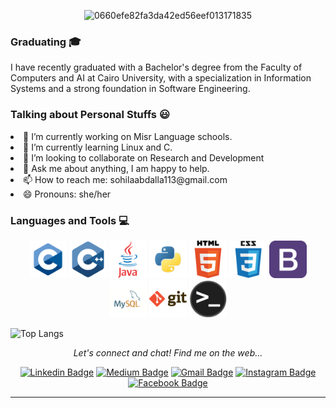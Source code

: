 
<div align='center'>



![0660efe82fa3da42ed56eef013171835](https://user-images.githubusercontent.com/53753947/235632344-7ddd4d67-cde6-479b-9b0d-837a879ea27e.gif)

</div>

  
### Graduating 🎓
I have recently graduated with a Bachelor's degree from the Faculty of Computers and AI at Cairo University, with a specialization in Information Systems and a strong foundation in Software Engineering.
  
### Talking about Personal Stuffs 😃
  
 <li> 🔭 I’m currently working on Misr Language schools.</li>
 <li>🌱 I’m currently learning Linux and C.</li>
 <li>👯 I’m looking to collaborate on Research and Development </li>
 <li>💬 Ask me about anything, I am happy to help. </li>
 <li>📫 How to reach me: sohilaabdalla113@gmail.com </li>
 <li>😄 Pronouns: she/her </li>
  
  
### Languages and Tools 💻

<p align="center">

  <div align="center">
  
  <code><img height="60" src="https://raw.githubusercontent.com/github/explore/80688e429a7d4ef2fca1e82350fe8e3517d3494d/topics/c/c.png"></code> <code><img height="60" src="https://raw.githubusercontent.com/github/explore/80688e429a7d4ef2fca1e82350fe8e3517d3494d/topics/cpp/cpp.png"></code> <code><img height="60" src="https://raw.githubusercontent.com/devicons/devicon/master/icons/java/java-original-wordmark.svg"></code> <code><img height="60" src="https://raw.githubusercontent.com/github/explore/80688e429a7d4ef2fca1e82350fe8e3517d3494d/topics/python/python.png"></code> <code><img height="60" src="https://raw.githubusercontent.com/github/explore/80688e429a7d4ef2fca1e82350fe8e3517d3494d/topics/html/html.png"></code> <code><img height="60" src="https://raw.githubusercontent.com/github/explore/80688e429a7d4ef2fca1e82350fe8e3517d3494d/topics/css/css.png"></code> <code><img height="60" src="https://raw.githubusercontent.com/github/explore/80688e429a7d4ef2fca1e82350fe8e3517d3494d/topics/bootstrap/bootstrap.png"></code> <code><img height="60" src="https://raw.githubusercontent.com/github/explore/80688e429a7d4ef2fca1e82350fe8e3517d3494d/topics/mysql/mysql.png"></code> <code><img height="60" src="https://raw.githubusercontent.com/github/explore/80688e429a7d4ef2fca1e82350fe8e3517d3494d/topics/git/git.png"></code> <code><img height="60" src="https://raw.githubusercontent.com/github/explore/80688e429a7d4ef2fca1e82350fe8e3517d3494d/topics/terminal/terminal.png"></code>

  </div>
  </p>
  
![Top Langs](https://github-readme-stats.vercel.app/api/top-langs/?username=sohilaabdallaa&layout=compact)

<div align = 'center'>
  <p align="center">
  <i> Let's connect and chat! Find me on the web...</i>

   [![Linkedin Badge](https://img.shields.io/badge/-sohilaabdalla-blue?style=flat-square&logo=Linkedin&logoColor=white&link=https://www.linkedin.com/in/sohila-abdalla)](https://www.linkedin.com/in/sohila-abdalla) 
   [![Medium Badge](https://img.shields.io/badge/-@sohilaabdalla-000000?style=flat&labelColor=000000&logo=Medium&link=https://medium.com/@sohilaabdalla113)](https://medium.com/@sohilaabdalla113) 
   [![Gmail Badge](https://img.shields.io/badge/-sohilaabdalla-c14438?style=flat-square&logo=Gmail&logoColor=white&link=mailto:sohilaabdalla113@gmail.com)](mailto:sohilaabdalla113@gmail.com)
   [![Instagram Badge](https://img.shields.io/badge/-@sohila.abdalla-purple?style=flat&logo=instagram&logoColor=white&link=https://instagram.com/sohila.abdalla?igshid=YmMyMTA2M2Y=)](https://instagram.com/sohila.abdalla?igshid=YmMyMTA2M2Y=) 
   [![Facebook Badge](https://img.shields.io/badge/-sohilaabdalla-036be4?style=flat-square&logo=Facebook&logoColor=white&link=https://www.facebook.com/sohilaabdalla113?mibextid=LQQJ4d)](https://www.facebook.com/sohilaabdalla113?mibextid=LQQJ4d)
  </p>
</div>
  </div>
  
  
  <!-- [![Twitter Badge](https://img.shields.io/badge/-@verma_anushkaa-1ca0f1?style=flat-square&labelColor=1ca0f1&logo=twitter&logoColor=white&link=https://twitter.com/verma_anushkaa)](https://twitter.com/verma_anushkaa) 
  [![GeeksforGeeks Badge](https://img.shields.io/badge/-sohilaabdalla-1c6340?style=flat&logo=GeeksforGeeks&logoColor=white&link=https://auth.geeksforgeeks.org/user/sohilaabdalla113/)](https://auth.geeksforgeeks.org/user/sohilaabdalla113/)

  
  
  ![nagln's's github stats](https://github-readme-stats.vercel.app/api?username=sohilaabdallaa&count_private=true&show_icons=true)
-->

---
<!--
<a href="https://www.linkedin.com/in/sohila-abdalla/"> <img alt="LinkedIn" src="https://img.shields.io/badge/LinkedIn-sohila%20abdalla%20-blue?style=flat&logo=linkedin"></a> [![Instagram Badge](https://img.shields.io/badge/sohila.abdalla_-purple?&logo=instagram&logoColor=white&link=[https://www.instagram.com/sohila.abdalla/](https://www.instagram.com/sohila.abdalla/))](https://www.instagram.com/sohila.abdalla/)
**sohilaabdallaa/sohilaabdallaa** is a ✨ _special_ ✨ repository because its `README.md` (this file) appears on your GitHub profile.

-->
<!-- 
  
![](https://user-images.githubusercontent.com/53753947/234941254-513b6987-d712-4da9-8e01-01b415bbbcbb.gif)
-->


